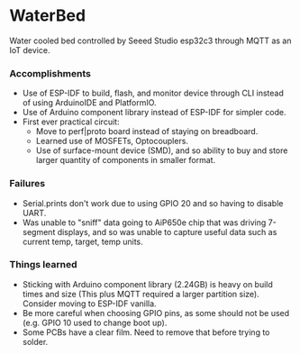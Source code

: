 # WaterBed
Water cooled bed controlled by Seeed Studio esp32c3 through MQTT as an IoT device.

### Accomplishments
- Use of ESP-IDF to build, flash, and monitor device through CLI instead of using ArduinoIDE and PlatformIO.
- Use of Arduino component library instead of ESP-IDF for simpler code.
- First ever practical circuit:
    - Move to perf|proto board instead of staying on breadboard.
    - Learned use of MOSFETs, Optocouplers.
    - Use of surface-mount device (SMD), and so ability to buy and store larger quantity of components in smaller format.


### Failures
- Serial.prints don't work due to using GPIO 20 and so having to disable UART.
- Was unable to "sniff" data going to AiP650e chip that was driving 7-segment displays, and so was unable to capture useful data such as current temp, target, temp units.


### Things learned
- Sticking with Arduino component library (2.24GB) is heavy on build times and size (This plus MQTT required a larger partition size). Consider moving to ESP-IDF vanilla.
- Be more careful when choosing GPIO pins, as some should not be used (e.g. GPIO 10 used to change boot up).
- Some PCBs have a clear film. Need to remove that before trying to solder.